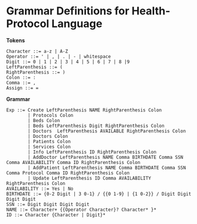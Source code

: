 # Grammar Definitions for Health-Protocol Language

**Tokens**

    Character ::= a-z | A-Z
    Operator ::= ' | , | . | - | whitespace
    Digit ::= 0 | 1 | 2 | 3 | 4 | 5 | 6 | 7 | 8 |9
    LeftParenthesis ::= (
    RightParenthesis ::= )
    Colon ::= :
    Comma ::= ,
    Assign ::= =
    
**Grammar**
    
    Exp ::= Create LeftParenthesis NAME RightParenthesis Colon 
            | Protocols Colon
            | Beds Colon
            | Beds LeftParenthesis Digit RightParenthesis Colon
            | Doctors  LeftParenthesis AVAILABLE RightParenthesis Colon
            | Doctors Colon
            | Patients Colon
            | Services Colon
            | Info LeftParenthesis ID RightParenthesis Colon
            | AddDoctor LeftParenthesis NAME Comma BIRTHDATE Comma SSN Comma AVAILABILITY Comma ID RightParenthesis Colon
            | AddPatient LeftParenthesis NAME Comma BIRTHDATE Comma SSN Comma Protocol Comma ID RightParenthesis Colon
            | Update LeftParenthesis ID Comma AVAILABILITY RightParenthesis Colon
    AVAILABILITY ::= Yes | No
    BIRTHDATE ::= {0-2 Digit | 3 0-1} / {{0 1-9} | {1 0-2}} / Digit Digit Digit Digit
    SSN ::= Digit Digit Digit Digit
    NAME ::= Character+ {{Operator Character}? Character* }*
    ID ::= Character {Character | Digit}* 
